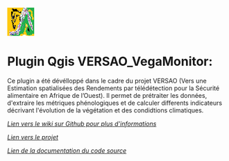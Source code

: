
![Logo](https://github.com/Xdarii/QGIS_Traitement_and_Pheno/blob/master/icon.png "Prétraitement et Param Pheno QGIS")

# Plugin Qgis VERSAO_VegaMonitor: 
Ce plugin a été dévélloppé dans le cadre du projet VERSAO (Vers une Estimation spatialisées des Rendements par télédétection pour la Sécurité alimentaire en Afrique de l’Ouest).
Il permet de prétraiter les données, d'extraire les métriques phénologiques et de calculer differents indicateurs décrivant l'évolution de la végétation et des condidtions climatiques.


*[Lien vers le wiki sur Github pour plus d'informations](https://github.com/Xdarii/VERSAO_VegaMonitor/wiki)*

*[Lien vers le projet](https://github.com/Xdarii/VERSAO_VegaMonitor/)*

*[Lien de la documentation du code source](https://xdarii.github.io/VERSAO_VegaMonitor/index.html)*

